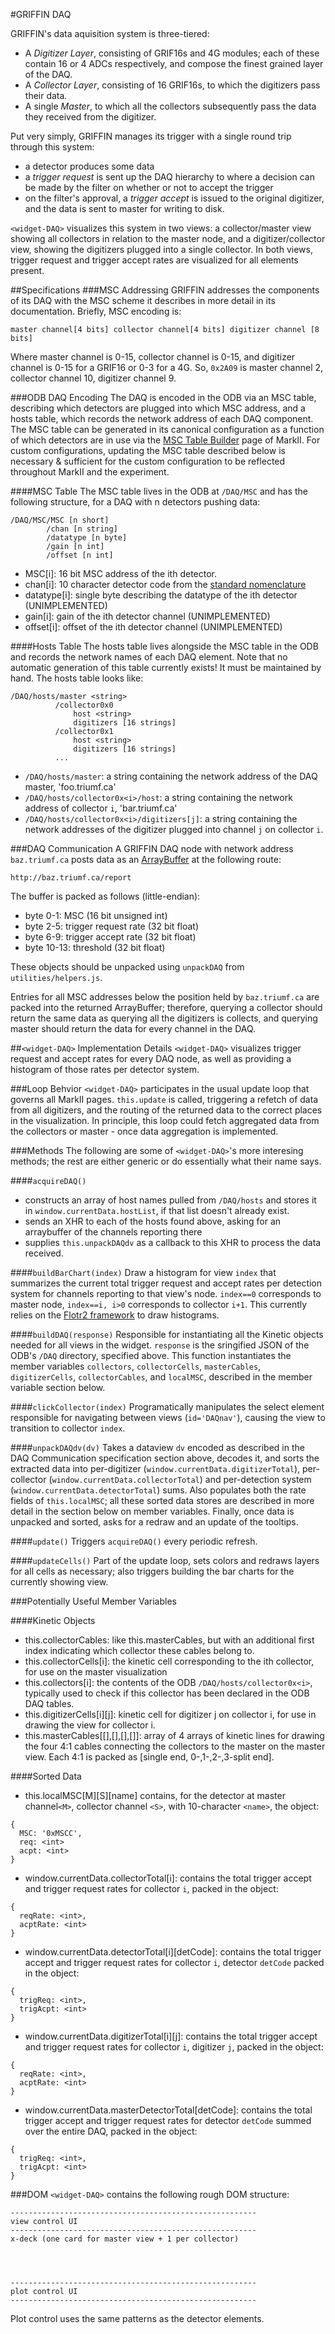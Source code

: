 #GRIFFIN DAQ

GRIFFIN's data aquisition system is three-tiered:
 - A *Digitizer Layer*, consisting of GRIF16s and 4G modules; each of these contain 16 or 4 ADCs respectively, and compose the finest grained layer of the DAQ.
 - A *Collector Layer*, consisting of 16 GRIF16s, to which the digitizers pass their data.
 - A single *Master*, to which all the collectors subsequently pass the data they received from the digitizer.

Put very simply, GRIFFIN manages its trigger with a single round trip through this system:
 - a detector produces some data
 - a *trigger request* is sent up the DAQ hierarchy to where a decision can be made by the filter on whether or not to accept the trigger
 - on the filter's approval, a *trigger accept* is issued to the original digitizer, and the data is sent to master for writing to disk.

`<widget-DAQ>` visualizes this system in two views: a collector/master view showing all collectors in relation to the master node, and a digitizer/collector view, showing the digitizers plugged into a single collector.  In both views, trigger request and trigger accept rates are visualized for all elements present.


##Specifications
###MSC Addressing
GRIFFIN addresses the components of its DAQ with the MSC scheme it describes in more detail in its documentation.  Briefly, MSC encoding is:

`master channel[4 bits] collector channel[4 bits] digitizer channel [8 bits]`

Where master channel is 0-15, collector channel is 0-15, and digitizer channel is 0-15 for a GRIF16 or 0-3 for a 4G.  So, `0x2A09` is master channel 2, collector channel 10, digitizer channel 9.

###ODB DAQ Encoding
The DAQ is encoded in the ODB via an MSC table, describing which detectors are plugged into which MSC address, and a hosts table, which records the network address of each DAQ component.  The MSC table can be generated in its canonical configuration as a function of which detectors are in use via the [MSC Table Builder](https://github.com/BillMills/griffinMarkII/tree/master/static/xTags/MSCbuilder) page of MarkII.  For custom configurations, updating the MSC table described below is necessary & sufficient for the custom configuration to be reflected throughout MarkII and the experiment.

####MSC Table
The MSC table lives in the ODB at `/DAQ/MSC` and has the following structure, for a DAQ with n detectors pushing data:

```
/DAQ/MSC/MSC [n short]
        /chan [n string]
        /datatype [n byte]
        /gain [n int]
        /offset [n int]
```

 - MSC[i]: 16 bit MSC address of the ith detector.
 - chan[i]: 10 character detector code from the [standard nomenclature](https://www.triumf.info/wiki/tigwiki/index.php/Detector_Nomenclature)
 - datatype[i]: single byte describing the datatype of the ith detector (UNIMPLEMENTED)
 - gain[i]: gain of the ith detector channel (UNIMPLEMENTED)
 - offset[i]: offset of the ith detector channel (UNIMPLEMENTED)

####Hosts Table
The hosts table lives alongside the MSC table in the ODB and records the network names of each DAQ element.  Note that no automatic generation of this table currently exists!  It must be maintained by hand.  The hosts table looks like:

```
/DAQ/hosts/master <string>
          /collector0x0
              host <string>
              digitizers [16 strings]
          /collector0x1
              host <string>
              digitizers [16 strings]
          ...
```

 - `/DAQ/hosts/master`: a string containing the network address of the DAQ master, 'foo.triumf.ca'
 - `/DAQ/hosts/collector0x<i>/host`: a string containing the network address of collector `i`, 'bar.triumf.ca'
 - `/DAQ/hosts/collector0x<i>/digitizers[j]`: a string containing the network addresses of the digitizer plugged into channel `j` on collector `i`. 

###DAQ Communication
A GRIFFIN DAQ node with network address `baz.triumf.ca` posts data as an [ArrayBuffer](https://developer.mozilla.org/en-US/docs/Web/API/ArrayBuffer) at the following route:

```
http://baz.triumf.ca/report
```

The buffer is packed as follows (little-endian):
 - byte 0-1: MSC (16 bit unsigned int) 
 - byte 2-5: trigger request rate (32 bit float)
 - byte 6-9: trigger accept rate (32 bit float)
 - byte 10-13: threshold (32 bit float)

 These objects should be unpacked using `unpackDAQ` from `utilities/helpers.js`.


Entries for all MSC addresses below the position held by `baz.triumf.ca` are packed into the returned ArrayBuffer; therefore, querying a collector should return the same data as querying all the digitizers is collects, and querying master should return the data for every channel in the DAQ.

##`<widget-DAQ>` Implementation Details
`<widget-DAQ>` visualizes trigger request and accept rates for every DAQ node, as well as providing a histogram of those rates per detector system.

###Loop Behvior
`<widget-DAQ>` participates in the usual update loop that governs all MarkII pages.  `this.update` is called, triggering a refetch of data from all digitizers, and the routing of the returned data to the correct places in the visualization.  In principle, this loop could fetch aggregated data from the collectors or master - once data aggregation is implemented.

###Methods
The following are some of `<widget-DAQ>`'s more interesing methods; the rest are either generic or do essentially what their name says.

####`acquireDAQ()`
 - constructs an array of host names pulled from `/DAQ/hosts` and stores it in `window.currentData.hostList`, if that list doesn't already exist.
 - sends an XHR to each of the hosts found above, asking for an arraybuffer of the channels reporting there
 - supplies `this.unpackDAQdv` as a callback to this XHR to process the data received.


####`buildBarChart(index)`
Draw a histogram for view `index` that summarizes the current total trigger request and accept rates per detection system for channels reporting to that view's node.  `index==0` corresponds to master node, `index==i, i>0` corresponds to collector `i+1`.  This currently relies on the [Flotr2 framework](http://humblesoftware.com/flotr2/) to draw histograms.

####`buildDAQ(response)`
Responsible for instantiating all the Kinetic objects needed for all views in the widget.  `response` is the sringified JSON of the ODB's `/DAQ` directory, specified above.  This function instantiates the member variables `collectors`, `collectorCells`, `masterCables`, `digitizerCells`, `collectorCables`, and `localMSC`, described in the member variable section below.

####`clickCollector(index)`
Programatically manipulates the select element responsible for navigating between views (`id='DAQnav'`), causing the view to transition to collector `index`.

####`unpackDAQdv(dv)`
Takes a dataview `dv` encoded as described in the DAQ Communication specification section above, decodes it, and sorts the extracted data into per-digitizer (`window.currentData.digitizerTotal`), per-collector (`window.currentData.collectorTotal`) and per-detection system (`window.currentData.detectorTotal`) sums.  Also populates both the rate fields of `this.localMSC`; all these sorted data stores are described in more detail in the section below on member variables.  Finally, once data is unpacked and sorted, asks for a redraw and an update of the tooltips.

####`update()`
Triggers `acquireDAQ()` every periodic refresh.

####`updateCells()`
Part of the update loop, sets colors and redraws layers for all cells as necessary; also triggers building the bar charts for the currently showing view.

###Potentially Useful Member Variables

####Kinetic Objects
 - this.collectorCables: like this.masterCables, but with an additional first index indicating which collector these cables belong to.
 - this.collectorCells[i]: the kinetic cell corresponding to the ith collector, for use on the master visualization
 - this.collectors[i]: the contents of the ODB `/DAQ/hosts/collector0x<i>`, typically used to check if this collector has been declared in the ODB DAQ tables.
 - this.digitizerCells[i][j]: kinetic cell for digitizer j on collector i, for use in drawing the view for collector i.
 - this.masterCables[[],[],[],[]]: array of 4 arrays of kinetic lines for drawing the four 4:1 cables connecting the collectors to the master on the master view.  Each 4:1 is packed as [single end, 0-,1-,2-,3-split end].

####Sorted Data
 - this.localMSC[M][S][name] contains, for the detector at master channel`<M>`, collector channel `<S>`, with 10-character `<name>`, the object:
```
{
  MSC: '0xMSCC',
  req: <int>
  acpt: <int>
}
```
 - window.currentData.collectorTotal[i]: contains the total trigger accept and trigger request rates for collector `i`, packed in the object:
```
{
  reqRate: <int>,
  acptRate: <int>
}
```
 - window.currentData.detectorTotal[i][detCode]: contains the total trigger accept and trigger request rates for collector `i`, detector `detCode` packed in the object: 
```
{
  trigReq: <int>,
  trigAcpt: <int>
}
```
 - window.currentData.digitizerTotal[i][j]: contains the total trigger accept and trigger request rates for collector `i`, digitizer `j`, packed in the object:
```
{
  reqRate: <int>,
  acptRate: <int>
}
```
 - window.currentData.masterDetectorTotal[detCode]: contains the total trigger accept and trigger request rates for detector `detCode` summed over the entire DAQ, packed in the object:
```
{
  trigReq: <int>,
  trigAcpt: <int>
}
```




###DOM
`<widget-DAQ>` contains the following rough DOM structure:

```
-------------------------------------------------------
view control UI
-------------------------------------------------------
x-deck (one card for master view + 1 per collector)




-------------------------------------------------------
plot control UI
-------------------------------------------------------
```

Plot control uses the same patterns as the detector elements.


